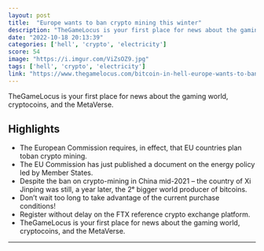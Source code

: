 ```yaml
---
layout: post
title:  "Europe wants to ban crypto mining this winter"
description: "TheGameLocus is your first place for news about the gaming world, cryptocoins, and the MetaVerse."
date: "2022-10-18 20:13:39"
categories: ['hell', 'crypto', 'electricity']
score: 54
image: "https://i.imgur.com/ViZsOZ9.jpg"
tags: ['hell', 'crypto', 'electricity']
link: "https://www.thegamelocus.com/bitcoin-in-hell-europe-wants-to-ban-crypto-mining-this-winter/"
---
```


TheGameLocus is your first place for news about the gaming world, cryptocoins, and the MetaVerse.

## Highlights

- The European Commission requires, in effect, that EU countries plan toban crypto mining.
- The EU Commission has just published a document on the energy policy led by Member States.
- Despite the ban on crypto-mining in China mid-2021 – the country of Xi Jinping was still, a year later, the 2ᵉ bigger world producer of bitcoins.
- Don’t wait too long to take advantage of the current purchase conditions!
- Register without delay on the FTX reference crypto exchange platform.
- TheGameLocus is your first place for news about the gaming world, cryptocoins, and the MetaVerse.

---

